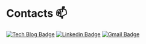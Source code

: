 <!--
**jsdysw/jsdysw** is a ✨ _special_ ✨ repository because its `README.md` (this file) appears on your GitHub profile.

Here are some ideas to get you started:

- 🔭 I’m currently working on ...
- 🌱 I’m currently learning ...
- 👯 I’m looking to collaborate on ...
- 🤔 I’m looking for help with ...
- 💬 Ask me about ...
- 📫 How to reach me: ...
- 😄 Pronouns: ...
- ⚡ Fun fact: ...


# Jsdysw's GitHub stats 👋 

[![Anurag's GitHub stats](https://github-readme-stats.vercel.app/api?username=jsdysw&show_icons=true&theme=tokyonight)](https://github.com/anuraghazra/github-readme-stats)

# Algorithm problem solving 🌱 

[![Solved.ac Profile](http://mazassumnida.wtf/api/v2/generate_badge?boj=o_okind)](https://solved.ac/o_okind/)


# Skills ✨ 

<img src ="https://img.shields.io/badge/C-A8B9CC.svg?&style=for-the-badge&logo=C&logoColor=white"> <img src="https://img.shields.io/badge/C++-00599C?style=for-the-badge&logo=C%2B%2B&logoColor=white"> <img alt="Java" src ="https://img.shields.io/badge/Java-007396.svg?&style=for-the-badge&logo=Java&logoColor=white"> <img alt="Python" src ="https://img.shields.io/badge/Python-3776AB.svg?&style=for-the-badge&logo=Python&logoColor=white"> <img src="https://img.shields.io/badge/JavaScript-F7DF1E?style=for-the-badge&logo=JavaScript&logoColor=white"/> <img alt="Go" src ="https://img.shields.io/badge/Go-00ADD8.svg?&style=for-the-badge&logo=Go&logoColor=white">

<img alt="Pytorch" src ="https://img.shields.io/badge/Pytorch-EE4C2C.svg?&style=for-the-badge&logo=Pytorch&logoColor=white"> <img alt="Django" src ="https://img.shields.io/badge/Django-092e20.svg?&style=for-the-badge&logo=Django&logoColor=white"> <img alt="Node.js" src ="https://img.shields.io/badge/Node.js-339933.svg?&style=for-the-badge&logo=Node.js&logoColor=white"> <img alt="Spring" src ="https://img.shields.io/badge/Spring Boot-6DB33F.svg?&style=for-the-badge&logo=Spring-Boot&logoColor=white"> <img alt="MySQL" src ="https://img.shields.io/badge/MySQL-4479A1.svg?&style=for-the-badge&logo=MySQL&logoColor=white"/>


# Interested 💬

<img alt="DeepLearning" src ="https://img.shields.io/badge/DeepLearning-00599C.svg?&style=for-the-badge&logo=DeepLearning&logoColor=white"> 
-->
# Contacts 📫 

[![Tech Blog Badge](http://img.shields.io/badge/-Tech%20blog-black?style=for-the-badge&logo=github&link=https://jsdysw.tistory.com/)](https://jsdysw.tistory.com/)
[![Linkedin Badge](https://img.shields.io/badge/-LinkedIn-blue?style=for-the-badge&logo=Linkedin&logoColor=white&link=https://www.linkedin.com/in/seokwon-yoon-18932a238/)](https://www.linkedin.com/in/seokwon-yoon-18932a238/)
[![Gmail Badge](https://img.shields.io/badge/Gmail-d14836?style=for-the-badge&logo=Gmail&logoColor=white&link=mailto:jsdysw@gmail.com)](mailto:jsdysw@gmail.com)
	
